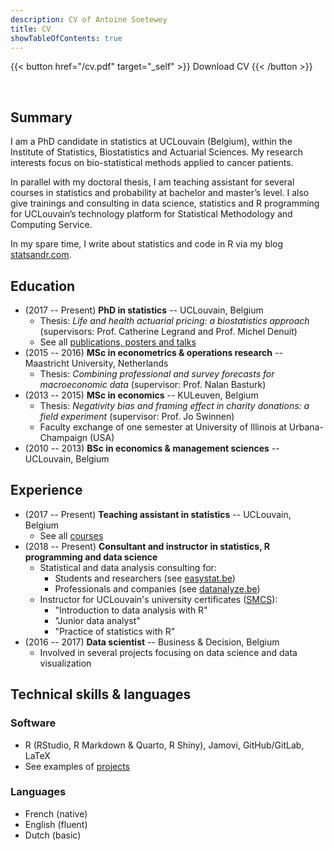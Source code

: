 ```yaml
---
description: CV of Antoine Soetewey
title: CV
showTableOfContents: true
---
```


{{< button href="/cv.pdf" target="_self" >}}
Download CV
{{< /button >}}

<br>

## Summary

I am a PhD candidate in statistics at UCLouvain (Belgium), within the Institute of Statistics, Biostatistics and Actuarial Sciences. My research interests focus on bio-statistical methods applied to cancer patients.

In parallel with my doctoral thesis, I am teaching assistant for several courses in statistics and probability at bachelor and master’s level. I also give trainings and consulting in data science, statistics and R programming for UCLouvain’s technology platform for Statistical Methodology and Computing Service.

In my spare time, I write about statistics and code in R via my blog [statsandr.com](https://statsandr.com/).

## Education

- (2017 -- Present) **PhD in statistics** -- UCLouvain, Belgium
  + Thesis: *Life and health actuarial pricing: a biostatistics approach* (supervisors: Prof. Catherine Legrand and Prof. Michel Denuit)
  + See all [publications, posters and talks](/research/)
- (2015 -- 2016) **MSc in econometrics & operations research** -- Maastricht University, Netherlands 
  + Thesis: *Combining professional and survey forecasts for macroeconomic data* (supervisor: Prof. Nalan Basturk)
- (2013 -- 2015) **MSc in economics** -- KULeuven, Belgium
  + Thesis: *Negativity bias and framing effect in charity donations: a field experiment* (supervisor: Prof. Jo Swinnen)
  + Faculty exchange of one semester at University of Illinois at Urbana-Champaign (USA)
- (2010 -- 2013) **BSc in economics & management sciences** -- UCLouvain, Belgium

## Experience

- (2017 -- Present) **Teaching assistant in statistics** -- UCLouvain, Belgium
  + See all [courses](/teaching/)
- (2018 -- Present) **Consultant and instructor in statistics, R programming and data science**
  + Statistical and data analysis consulting for:
    + Students and researchers (see [easystat.be](https://easystat.be/))
    + Professionals and companies (see [datanalyze.be](https://datanalyze.be/))
  + Instructor for UCLouvain's university certificates ([SMCS](http://www.uclouvain.be/smcs)):
    + "Introduction to data analysis with R"
    + "Junior data analyst"
    + "Practice of statistics with R"
- (2016 -- 2017) **Data scientist** -- Business & Decision, Belgium
  + Involved in several projects focusing on data science and data visualization

## Technical skills & languages

### Software

- R (RStudio, R Markdown & Quarto, R Shiny), Jamovi, GitHub/GitLab, LaTeX
- See examples of [projects](/software/)

### Languages

- French (native)
- English (fluent)
- Dutch (basic)
